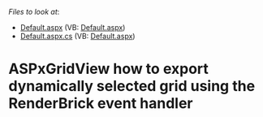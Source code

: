 <!-- default file list -->
*Files to look at*:

* [Default.aspx](./CS/Exporter/Default.aspx) (VB: [Default.aspx](./VB/Exporter/Default.aspx))
* [Default.aspx.cs](./CS/Exporter/Default.aspx.cs) (VB: [Default.aspx](./VB/Exporter/Default.aspx))
<!-- default file list end -->
# ASPxGridView how to export dynamically selected grid using the RenderBrick event handler

<br/>


